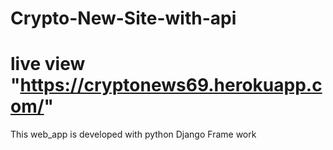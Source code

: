 # Crypto-New-Site-with-api
# live view "https://cryptonews69.herokuapp.com/"
This web_app is developed with python Django Frame work
